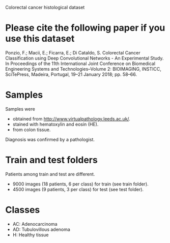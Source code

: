 Colorectal cancer histological dataset


Please cite the following paper if you use this dataset
=======================================================
Ponzio, F.; Macii, E.; Ficarra, E.; Di Cataldo, S. Colorectal Cancer Classification using Deep Convolutional
Networks - An Experimental Study. In Proceedings of the 11th International Joint Conference on Biomedical
Engineering Systems and Technologies–Volume 2: BIOIMAGING, INSTICC, SciTePress, Madeira, Portugal,
19–21 January 2018; pp. 58–66.

Samples
=======
Samples were 
- obtained from http://www.virtualpathology.leeds.ac.uk/.
- stained with hematoxylin and eosin (HE).
- from colon tissue.

Diagnosis was confirmed by a pathologist.

Train and test folders
======================

Patients among train and test are different.
- 9000 images (18 patients, 6 per class) for train (see train folder).
- 4500 images (9 patients, 3 per class) for test (see test folder).

Classes
=======
- AC: Adenocarcinoma
- AD: Tubulovillous adenoma
- H: Healthy tissue
